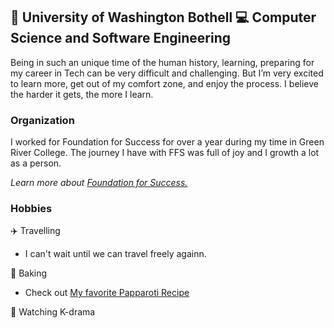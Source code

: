 ## :school: University of Washington Bothell 💻 Computer Science and Software Engineering

Being in such an unique time of the human history, learning, preparing for my career in Tech can be very difficult and challenging. But I’m very excited to learn more, get out of my comfort zone, and enjoy the process. I believe the harder it gets, the more I learn.

### Organization

I worked for Foundation for Success for over a year during my time in Green River College. The journey I have with FFS was full of joy and I growth a lot as a person. 

_Learn more about [Foundation for Success.](foundation-for-success)_

### Hobbies

✈️ Travelling 
  * I can't wait until we can travel freely againn.

🍪 Baking
  * Check out [My favorite Papparoti Recipe](papparoti)

🎥 Watching K-drama



